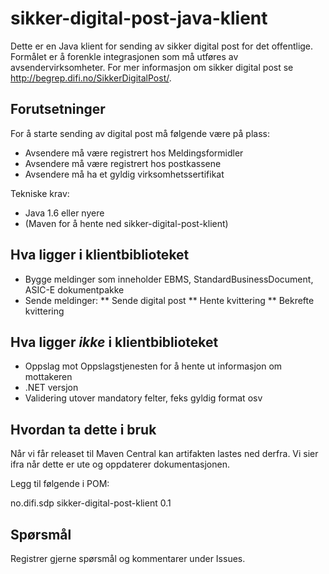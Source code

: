 sikker-digital-post-java-klient
===============================

Dette er en Java klient for sending av sikker digital post for det offentlige.
Formålet er å forenkle integrasjonen som må utføres av avsendervirksomheter.
For mer informasjon om sikker digital post se http://begrep.difi.no/SikkerDigitalPost/.

Forutsetninger
--------------

For å starte sending av digital post må følgende være på plass:

* Avsendere må være registrert hos Meldingsformidler
* Avsendere må være registrert hos postkassene
* Avsendere må ha et gyldig virksomhetssertifikat

Tekniske krav:

* Java 1.6 eller nyere
* (Maven for å hente ned sikker-digital-post-klient)

Hva ligger i klientbiblioteket
------------------------------

* Bygge meldinger som inneholder EBMS, StandardBusinessDocument, ASIC-E dokumentpakke
* Sende meldinger:
** Sende digital post
** Hente kvittering
** Bekrefte kvittering

Hva ligger _ikke_ i klientbiblioteket
-------------------------------------

* Oppslag mot Oppslagstjenesten for å hente ut informasjon om mottakeren
* .NET versjon
* Validering utover mandatory felter, feks gyldig format osv


Hvordan ta dette i bruk
-----------------------

Når vi får releaset til Maven Central kan artifakten lastes ned derfra.
Vi sier ifra når dette er ute og oppdaterer dokumentasjonen.

Legg til følgende i POM:

<dependency>
    <groupId>no.difi.sdp</groupId>
    <artifactId>sikker-digital-post-klient</artifactId>
    <version>0.1</version>
</dependency>

Spørsmål
------------------

Registrer gjerne spørsmål og kommentarer under Issues.
